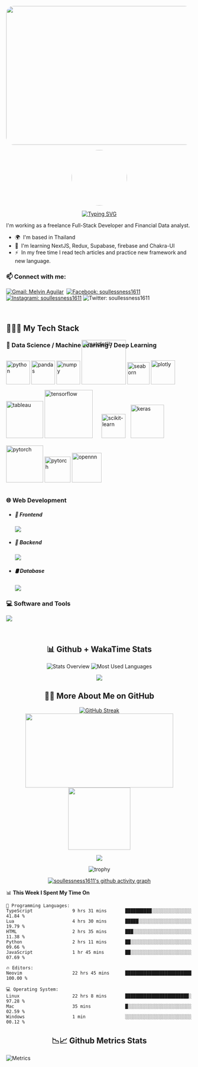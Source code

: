 <img style="border-radius:20px; width:1065px; height: 375px;"
    src="https://img.freepik.com/premium-photo/zen-stones-isolated-black-background-with-space-your-text-image_850140-1398.jpg"
/>

<div align="center">
<img align="center"
    src="https://soullessness.000webhostapp.com/images/ZenMonk.png"
    style="width: 150px; border-radius: 50%; align-item:center;"
/>
</div>

<!-- <h1 align="center">Hi 👋, My name is SouLLesSNesS</h1>

<h3 align="center" font-size="24px">Financials Data Analyst and Full Stack Developer</h3> -->

<div align="center">

[![Typing SVG](https://readme-typing-svg.demolab.com?font=Fira+Code&weight=600&size=34&pause=500&color=A222F8&center=true&vCenter=true&random=false&width=1366&lines=I'm+SouLLesSNesS;I'm+a+Freelance+Financials+Data+Analyst+and+Full+Stack++Developer)](https://git.io/typing-svg)

</div>

I'm working as a freelance Full-Stack Developer and Financial Data analyst.

- 🌍  I'm based in Thailand
- 🧠  I'm learning NextJS, Redux, Supabase, firebase and Chakra-UI
- ⚡  In my free time I read tech articles and practice new framework and new language.

<h3 align="left"> 📫 Connect with me:</h3>
<div>
    
[![Gmail: Melvin Aguilar](https://img.shields.io/badge/-gmail-red?style=for-the-badge&logo=Gmail&logoColor=white&link=mailto:soullessness1611@gmail.com)](mailto:soullessness1611@gmail.com)&nbsp;
[![Facebook: soullessness1611](https://img.shields.io/badge/Facebook-1877F2?style=for-the-badge&logo=facebook&logoColor=white)](https://www.facebook.com/Patisamphitha)
[![Instagrami: soullessness1611](https://img.shields.io/badge/Instagram-E4405F?style=for-the-badge&logo=instagram&logoColor=white)](https://www.instagram.com/insightsoulless)
![Twitter: soullessness1611](https://img.shields.io/badge/Twitter-1DA1F2?style=for-the-badge&logo=twitter&logoColor=white)
<br>
  
</div>

<br>
<h2> 🧑🏻‍💻 My Tech Stack</h2>

### 🧠 Data Science / Machine Learning / Deep Learning

<div style="margin-top: -40px;">
<img
    alt="python"
    height=64px
    src="https://raw.githubusercontent.com/devicons/devicon/master/icons/python/python-original-wordmark.svg"
>
<!-- <img
    alt="r"
    height=64px
    src="https://raw.githubusercontent.com/devicons/devicon/master/icons/r/r-original.svg"
> -->
<img
    alt="pandas"
    height=64px
    src="https://raw.githubusercontent.com/devicons/devicon/master/icons/pandas/pandas-original-wordmark.svg"
>
<img
    alt="numpy"
    height=64px
    src="https://raw.githubusercontent.com/devicons/devicon/master/icons/numpy/numpy-original-wordmark.svg"
>
<img
    alt="matplotlib"
    src="https://www.jumpingrivers.com/blog/customising-matplotlib/matplot_title_logo.png"
    style="width: 120px; margin-bottom: 15px;"
>
<img
    alt= "seaborn"
    src="https://www.programsbuzz.com/sites/default/files/logo/seaborn-logo.png"
    style="width: 60px;"
>
<img
    alt="plotly"
    src="https://store-images.s-microsoft.com/image/apps.36868.bfb0e2ee-be9e-4c73-807f-e0a7b805b1be.712aff5d-5800-47e0-97be-58d17ada3fb8.a46845e6-ce94-44cf-892b-54637c6fcf06"
    style="width: 65px;"
>
<img
    alt="tableau"
    src="https://pnghq.com/wp-content/uploads/tableau-full-logo-transparent-png-85396.png"
    style="width: 100px;"
>
<img
    alt="tensorflow"
    src="https://raw.githubusercontent.com/devicons/devicon/master/icons/tensorflow/tensorflow-original-wordmark.svg"
    style="margin-bottom: -35px; width: 130px;"
>
<img
    alt="scikit-learn"
    src="https://upload.wikimedia.org/wikipedia/commons/thumb/0/05/Scikit_learn_logo_small.svg/2560px-Scikit_learn_logo_small.svg.png"
    style="width: 65px; margin: 20px;"
>
<img
    alt="keras"
    src="https://keras.io/img/logo.png"
    style="width: 90px; margin: 20px; margin-left: -10px;"
>
<img
    alt="pytorch"
    height=100px
    src="https://raw.githubusercontent.com/devicons/devicon/master/icons/pytorch/pytorch-plain-wordmark.svg"
    style="margin-bottom: -20px;"
>
<img
    alt="pytorch"
    height=70px
    src="https://raw.githubusercontent.com/devicons/devicon/master/icons/opencv/opencv-original-wordmark.svg"
>
<img
    alt="opennn"
    src="https://artelnics.com/wp-content/uploads/2023/08/opennn_web-1024x649.webp"
    style="width: 80px; margin-bottom: 15px;"
>
</div>

### 🌐 Web Development

- <h5>🎨 Frontend </h5>
  <p>
     <a href="https://skillicons.dev">
       <img src="https://skillicons.dev/icons?i=nextjs,react,vite,js,ts,html,css,tailwind&perline=10" />
     </a>
  </p>

- <h5>🤖 Backend </h5>
  <p>
      <a href="https://skillicons.dev">
        <img src="https://skillicons.dev/icons?i=nodejs,express,go,python,js,ts,prisma&perline=10" />
      </a>
  </p>

- <h5>🛢️ Database </h5>
  <p>
      <a href="https://skillicons.dev">
        <img src="https://skillicons.dev/icons?i=mongodb,mysql,postgresql,sqlite&perline=10" />
      </a>
  </p>

### 💻 Software and Tools

<p>
    <a href="https://skillicons.dev">
      <img src="https://skillicons.dev/icons?i=git,github,docker,k8s,ansible,nginx,markdown,neovim,lua,arch,npm,yarn &perline=10" />
    </a>
</p>

<br>
<h2 align="center">📊 Github + WakaTime Stats</h2>
<div align = "center">

![Stats Overview](https://raw.githubusercontent.com/soullessness1611/github-stats/master/generated/overview.svg#gh-dark-mode-only)
![Most Used Languages](https://raw.githubusercontent.com/soullessness1611/github-stats/master/generated/languages.svg#gh-dark-mode-only)

<a href="https://github.com/soullessness1611/github-readme-stats">
<img src="https://github-readme-stats.vercel.app/api/wakatime?username=SouLLesSNesS&layout=compact&theme=dark" >
</a>

</div>

<h2 align="center">👨‍💻 More About Me on GitHub</h2>
<div align="center">

[![GitHub Streak](https://github-readme-streak-stats.herokuapp.com?user=soullessness1611&theme=burnt-neon)](https://git.io/streak-stats)
<a href="#">
<img width=400 height=200 align="center" src="https://github-readme-stats.vercel.app/api?username=soullessness1611&show_icons=true&title_color=a855f7&text_color=f97316&icon_color=10b981&bg_color=181824&" >
</a>
<a href="#">
<img height=168 align="center" src="https://github-readme-stats.vercel.app/api/top-langs/?username=soullessness1611&layout=compact&langs_count=20&theme=tokyonight&size_weight=0.5&count_weight=0.5" >
</a>

<a href="https://github.com/Ilvondir">
    <img src="http://github-profile-summary-cards.vercel.app/api/cards/profile-details?username=soullessness1611&card_width=100%&theme=radical" />
</a>

![trophy](https://github-profile-trophy.vercel.app/?username=soullessness1611&theme=tokyonight)

[![soullessness1611's github activity graph](https://github-readme-activity-graph.vercel.app/graph?username=soullessness1611&title_color=a855f7&text_color=f97316&icon_color=10b981&bg_color=181824&)](https://github.com/soullessness1611/github-readme-activity-graph)

<!-- <img src="https://github-readme-stats.vercel.app/api/top-langs/?username=soullessness1611&layout=compact&langs_count=20&theme=tokyonight" /> -->
<!---->
<!-- <img src="https://github-readme-stats.vercel.app/api/top-langs/?username=soullessness1611&layout=compact&langs_count=8&theme=tokyonight&size_weight=0.5&count_weight=0.5" /> -->
<!---->

</div>

<!--
<h2 align="center">👨‍💻⌚ WakaTime Tracking</h2>
<div align="center">
    <details>
        <summary>⏳ Year Progress</summary>
        <img align="center" src="https://wakatime.com/share/@SouLLesSNesS/e04e34dc-2631-42a9-b1d0-0fa3ec8572dd.svg">
    </details>
    <details>
        <summary>📊 Month Progress</summary>
        <img align="center" src="https://wakatime.com/share/@SouLLesSNesS/2ea39b57-d059-4bd6-a0bd-170ebb3fcc98.svg">
    </details>
    <details>
        <summary>⌚ Week Progress</summary>
        <img align="center" src="https://wakatime.com/share/@SouLLesSNesS/3d569e34-c9c6-4f09-b1aa-678b71752d2f.svg">
    </details>
    <details>
        <summary>🕹️ Coding Activity</summary>
        <img align="center" src="https://wakatime.com/share/@SouLLesSNesS/fce2a402-f73c-4400-a12a-0b94dddfe28e.svg">
    </details>
    <details>
        <summary>📝 Editors</summary>
        <img align="center" src="https://wakatime.com/share/@SouLLesSNesS/fa1d2bc4-6840-487f-9f4f-c46679be370a.svg">
    </details>
</div>
-->

<!-- <img src="https://wakatime.com/share/@SouLLesSNesS/48199c4e-41c6-4589-a91c-111bc79d884e.svg"></embed></figure> -->
<!-- <img src="https://wakatime.com/share/@SouLLesSNesS/653ecad0-edc8-419a-ba90-2a97714b7932.svg"></embed></figure> -->
<!-- <img src="https://wakatime.com/share/@SouLLesSNesS/4d2b5308-69c5-4a6e-9d8f-814493e0abe3.svg"></embed></figure> -->
<!-- <img src="https://wakatime.com/share/@SouLLesSNesS/fce2a402-f73c-4400-a12a-0b94dddfe28e.svg"></embed></figure> -->

<!--START_SECTION:waka-->
📊 **This Week I Spent My Time On** 

```text
💬 Programming Languages: 
TypeScript               9 hrs 31 mins       ██████████░░░░░░░░░░░░░░░   41.84 % 
Lua                      4 hrs 30 mins       █████░░░░░░░░░░░░░░░░░░░░   19.79 % 
HTML                     2 hrs 35 mins       ███░░░░░░░░░░░░░░░░░░░░░░   11.38 % 
Python                   2 hrs 11 mins       ██░░░░░░░░░░░░░░░░░░░░░░░   09.66 % 
JavaScript               1 hr 45 mins        ██░░░░░░░░░░░░░░░░░░░░░░░   07.69 % 

🔥 Editors: 
Neovim                   22 hrs 45 mins      █████████████████████████   100.00 % 

💻 Operating System: 
Linux                    22 hrs 8 mins       ████████████████████████░   97.28 % 
Mac                      35 mins             █░░░░░░░░░░░░░░░░░░░░░░░░   02.59 % 
Windows                  1 min               ░░░░░░░░░░░░░░░░░░░░░░░░░   00.12 % 
```


<!--END_SECTION:waka-->
<h2 align="center">📉📈 Github Metrics Stats</h2>

![Metrics](https://raw.githubusercontent.com/soullessness1611/soullessness1611/main/github-metrics.svg#gh-dark-mode-only)
